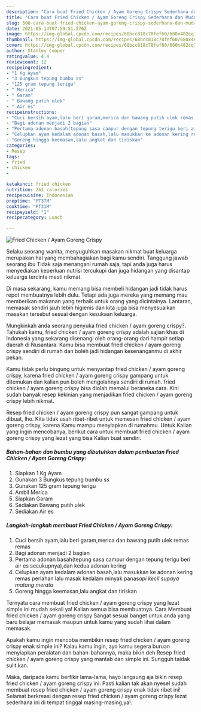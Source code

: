 ```yaml
---
description: "Cara buat Fried Chicken / Ayam Goreng Crispy Sederhana dan Mudah Dibuat"
title: "Cara buat Fried Chicken / Ayam Goreng Crispy Sederhana dan Mudah Dibuat"
slug: 506-cara-buat-fried-chicken-ayam-goreng-crispy-sederhana-dan-mudah-dibuat
date: 2021-05-14T07:59:51.576Z
image: https://img-global.cpcdn.com/recipes/68bcc818c78fef60/680x482cq70/fried-chicken-ayam-goreng-crispy-foto-resep-utama.jpg
thumbnail: https://img-global.cpcdn.com/recipes/68bcc818c78fef60/680x482cq70/fried-chicken-ayam-goreng-crispy-foto-resep-utama.jpg
cover: https://img-global.cpcdn.com/recipes/68bcc818c78fef60/680x482cq70/fried-chicken-ayam-goreng-crispy-foto-resep-utama.jpg
author: Stanley Cooper
ratingvalue: 4.4
reviewcount: 12
recipeingredient:
- "1 Kg Ayam"
- "3 Bungkus tepung bumbu ss"
- "125 gram tepung terigu"
- " Merica"
- " Garam"
- " Bawang putih ulek"
- " Air es"
recipeinstructions:
- "Cuci bersih ayam,lalu beri garam,merica dan bawang putih ulek remas remas"
- "Bagi adonan menjadi 2 bagian"
- "Pertama adonan basah(tepung sasa campur dengan tepung terigu beri air es secukupnya),dan kedua adonan kering"
- "Celupkan ayam kedalam adonan basah,lalu masukkan ke adonan kering remas perlahan lalu masak kedalam minyak panas*api kecil supaya matang merata*"
- "Goreng hingga keemasan,lalu angkat dan tiriskan"
categories:
- Resep
tags:
- fried
- chicken
- 

katakunci: fried chicken  
nutrition: 261 calories
recipecuisine: Indonesian
preptime: "PT37M"
cooktime: "PT31M"
recipeyield: "1"
recipecategory: Lunch

---
```



![Fried Chicken / Ayam Goreng Crispy](https://img-global.cpcdn.com/recipes/68bcc818c78fef60/680x482cq70/fried-chicken-ayam-goreng-crispy-foto-resep-utama.jpg)

Selaku seorang wanita, menyuguhkan masakan nikmat buat keluarga merupakan hal yang membahagiakan bagi kamu sendiri. Tanggung jawab seorang ibu Tidak saja menangani rumah saja, tapi anda juga harus menyediakan keperluan nutrisi tercukupi dan juga hidangan yang disantap keluarga tercinta mesti nikmat.

Di masa  sekarang, kamu memang bisa membeli hidangan jadi tidak harus repot membuatnya lebih dulu. Tetapi ada juga mereka yang memang mau memberikan makanan yang terbaik untuk orang yang dicintainya. Lantaran, memasak sendiri jauh lebih higienis dan kita juga bisa menyesuaikan masakan tersebut sesuai dengan kesukaan keluarga. 



Mungkinkah anda seorang penyuka fried chicken / ayam goreng crispy?. Tahukah kamu, fried chicken / ayam goreng crispy adalah sajian khas di Indonesia yang sekarang disenangi oleh orang-orang dari hampir setiap daerah di Nusantara. Kamu bisa membuat fried chicken / ayam goreng crispy sendiri di rumah dan boleh jadi hidangan kesenanganmu di akhir pekan.

Kamu tidak perlu bingung untuk menyantap fried chicken / ayam goreng crispy, karena fried chicken / ayam goreng crispy gampang untuk ditemukan dan kalian pun boleh mengolahnya sendiri di rumah. fried chicken / ayam goreng crispy bisa diolah memalui beraneka cara. Kini sudah banyak resep kekinian yang menjadikan fried chicken / ayam goreng crispy lebih nikmat.

Resep fried chicken / ayam goreng crispy pun sangat gampang untuk dibuat, lho. Kita tidak usah ribet-ribet untuk memesan fried chicken / ayam goreng crispy, karena Kamu mampu menyiapkan di rumahmu. Untuk Kalian yang ingin mencobanya, berikut cara untuk membuat fried chicken / ayam goreng crispy yang lezat yang bisa Kalian buat sendiri.

<!--inarticleads1-->

##### Bahan-bahan dan bumbu yang dibutuhkan dalam pembuatan Fried Chicken / Ayam Goreng Crispy:

1. Siapkan 1 Kg Ayam
1. Gunakan 3 Bungkus tepung bumbu s*s*
1. Gunakan 125 gram tepung terigu
1. Ambil  Merica
1. Siapkan  Garam
1. Sediakan  Bawang putih ulek
1. Sediakan  Air es




<!--inarticleads2-->

##### Langkah-langkah membuat Fried Chicken / Ayam Goreng Crispy:

1. Cuci bersih ayam,lalu beri garam,merica dan bawang putih ulek remas remas
1. Bagi adonan menjadi 2 bagian
1. Pertama adonan basah(tepung sasa campur dengan tepung terigu beri air es secukupnya),dan kedua adonan kering
1. Celupkan ayam kedalam adonan basah,lalu masukkan ke adonan kering remas perlahan lalu masak kedalam minyak panas*api kecil supaya matang merata*
1. Goreng hingga keemasan,lalu angkat dan tiriskan




Ternyata cara membuat fried chicken / ayam goreng crispy yang lezat simple ini mudah sekali ya! Kalian semua bisa membuatnya. Cara Membuat fried chicken / ayam goreng crispy Sangat sesuai banget untuk anda yang baru belajar memasak maupun untuk kamu yang sudah lihai dalam memasak.

Apakah kamu ingin mencoba membikin resep fried chicken / ayam goreng crispy enak simple ini? Kalau kamu ingin, ayo kamu segera buruan menyiapkan peralatan dan bahan-bahannya, maka bikin deh Resep fried chicken / ayam goreng crispy yang mantab dan simple ini. Sungguh taidak sulit kan. 

Maka, daripada kamu berfikir lama-lama, hayo langsung aja bikin resep fried chicken / ayam goreng crispy ini. Pasti kalian tak akan nyesel sudah membuat resep fried chicken / ayam goreng crispy enak tidak ribet ini! Selamat berkreasi dengan resep fried chicken / ayam goreng crispy lezat sederhana ini di tempat tinggal masing-masing,ya!.


